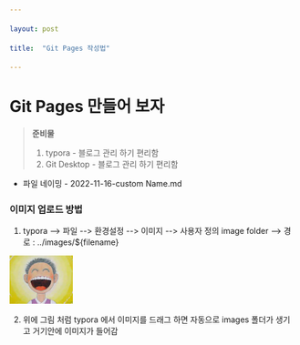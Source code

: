 ```yaml
---

layout: post 

title:  "Git Pages 작성법" 

---
```


#   Git Pages 만들어 보자

> **준비물**
>
> 1. typora - 블로그 관리 하기 편리함
> 2. Git Desktop - 블로그 관리 하기 편리함

- 파일 네이밍 - 2022-11-16-custom Name.md



### 이미지 업로드 방법

1. typora --> 파일 --> 환경설정 --> 이미지 --> 사용자 정의 image folder --> 경로 : ../images/${filename}

<img src="../images/2022-11-16-first-posting/웃음.PNG" alt="웃음" style="zoom:50%;" />

2. 위에 그림 처럼 typora 에서 이미지를 드래그 하면 자동으로 images 폴더가 생기고 거기안에 이미지가 들어감